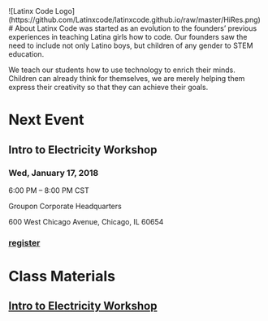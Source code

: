  <link rel="shortcut icon" type="image/x-icon" href="favicon.png">
![Latinx Code Logo](https://github.com/Latinxcode/latinxcode.github.io/raw/master/HiRes.png)
# About
Latinx Code was started as an evolution to the founders’ previous experiences in teaching Latina girls how to code. Our founders saw the need to include not only Latino boys, but children of any gender to STEM education.

We teach our students how to use technology to enrich their minds. Children can already think for themselves, we are merely helping them express their creativity so that they can achieve their goals.
# Next Event
## Intro to Electricity Workshop
### Wed, January 17, 2018

6:00 PM – 8:00 PM CST

Groupon Corporate Headquarters

600 West Chicago Avenue, Chicago, IL 60654
### [register](https://www.eventbrite.com/e/intro-to-electricity-workshop-tickets-40948516114)

# Class Materials
## [Intro to Electricity Workshop](https://github.com/antoniogarciaiii/Electric-Quizboard)
